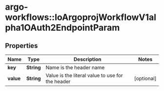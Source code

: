 # argo-workflows::IoArgoprojWorkflowV1alpha1OAuth2EndpointParam

## Properties
Name | Type | Description | Notes
------------ | ------------- | ------------- | -------------
**key** | **String** | Name is the header name | 
**value** | **String** | Value is the literal value to use for the header | [optional] 


